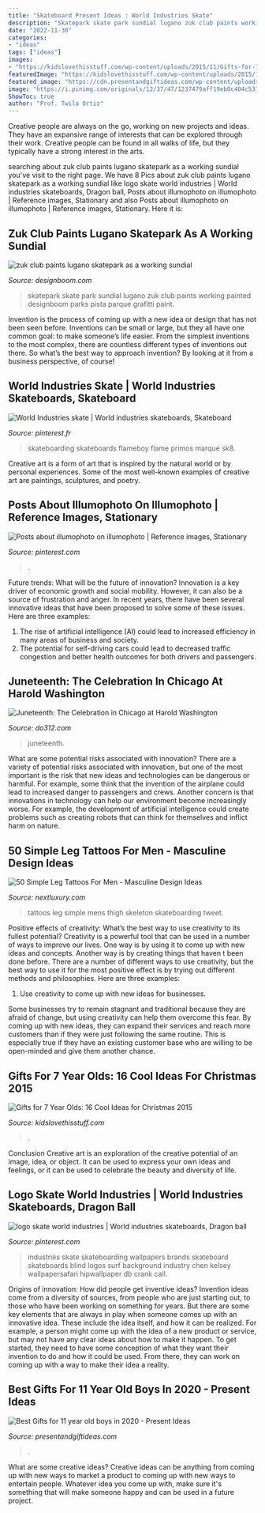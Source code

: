 ```yaml
---
title: "Skateboard Present Ideas : World Industries Skate"
description: "Skatepark skate park sundial lugano zuk club paints working painted designboom parks pista parque grafitti paint"
date: "2022-11-30"
categories:
- "ideas"
tags: ["ideas"]
images:
- "https://kidslovethisstuff.com/wp-content/uploads/2015/11/Gifts-for-7-year-olds-Penny-Graphic-Complete-Skateboard2.jpg"
featuredImage: "https://kidslovethisstuff.com/wp-content/uploads/2015/11/Gifts-for-7-year-olds-Penny-Graphic-Complete-Skateboard2.jpg"
featured_image: "https://cdn.presentandgiftideas.com/wp-content/uploads/2019/11/71zADy-AmL._SL1500_.jpg"
image: "https://i.pinimg.com/originals/12/37/47/1237479aff19eb0c404c537eb071c53a.jpg"
ShowToc: true
author: "Prof. Twila Ortiz"
---
```



Creative people are always on the go, working on new projects and ideas. They have an expansive range of interests that can be explored through their work. Creative people can be found in all walks of life, but they typically have a strong interest in the arts.

	

		
searching about zuk club paints lugano skatepark as a working sundial you've visit to the right page. We have 8 Pics about zuk club paints lugano skatepark as a working sundial like logo skate world industries | World industries skateboards, Dragon ball, Posts about illumophoto on illumophoto | Reference images, Stationary and also Posts about illumophoto on illumophoto | Reference images, Stationary. Here it is:
		
    
## Zuk Club Paints Lugano Skatepark As A Working Sundial

<img loading=lazy src="https://www.designboom.com/wp-content/uploads/2014/08/zuk-club-paint-lugano-skatepark-grafitti-sundial-designboom-05.jpg" onerror="this.onerror=null;this.src='https://tse1.mm.bing.net/th?id=OIP.0K0Y6phtDqj8UVZ94DPRzQHaFP&amp;pid=15.1';" alt="zuk club paints lugano skatepark as a working sundial">

_Source: designboom.com_

>skatepark skate park sundial lugano zuk club paints working painted designboom parks pista parque grafitti paint. 

	

Invention is the process of coming up with a new idea or design that has not been seen before. Inventions can be small or large, but they all have one common goal: to make someone’s life easier. From the simplest inventions to the most complex, there are countless different types of inventions out there. So what’s the best way to approach invention? By looking at it from a business perspective, of course!

    
## World Industries Skate | World Industries Skateboards, Skateboard

<img loading=lazy src="https://i.pinimg.com/originals/84/a1/bc/84a1bc4370d93a24d1e3abb5e22b53ce.jpg" onerror="this.onerror=null;this.src='https://tse1.mm.bing.net/th?id=OIP.y7NOGNOIbIaXw1F97YckuwHaF7&amp;pid=15.1';" alt="World Industries skate | World industries skateboards, Skateboard">

_Source: pinterest.fr_

>skateboarding skateboards flameboy flame primos marque sk8. 

	

Creative art is a form of art that is inspired by the natural world or by personal experiences. Some of the most well-known examples of creative art are paintings, sculptures, and poetry.

    
## Posts About Illumophoto On Illumophoto | Reference Images, Stationary

<img loading=lazy src="https://i.pinimg.com/originals/12/37/47/1237479aff19eb0c404c537eb071c53a.jpg" onerror="this.onerror=null;this.src='https://tse4.mm.bing.net/th?id=OIP.ie_4MSDVaGiP340NbtiVAwHaLL&amp;pid=15.1';" alt="Posts about illumophoto on illumophoto | Reference images, Stationary">

_Source: pinterest.com_

>. 

	

Future trends: What will be the future of innovation?
Innovation is a key driver of economic growth and social mobility. However, it can also be a source of frustration and anger. In recent years, there have been several innovative ideas that have been proposed to solve some of these issues. Here are three examples:
1. The rise of artificial intelligence (AI) could lead to increased efficiency in many areas of business and society.
2. The potential for self-driving cars could lead to decreased traffic congestion and better health outcomes for both drivers and passengers.

    
## Juneteenth: The Celebration In Chicago At Harold Washington

<img loading=lazy src="https://assets0.dostuffmedia.com/uploads/aws_asset/aws_asset/5598818/a7a2f2e3-1031-4bb9-b4eb-98cb8e40569f.jpg" onerror="this.onerror=null;this.src='https://tse1.mm.bing.net/th?id=OIP.i5_Ch4P9pgDPpXDB3yHd4AHaJQ&amp;pid=15.1';" alt="Juneteenth: The Celebration in Chicago at Harold Washington">

_Source: do312.com_

>juneteenth. 

	

What are some potential risks associated with innovation?
There are a variety of potential risks associated with innovation, but one of the most important is the risk that new ideas and technologies can be dangerous or harmful. For example, some think that the invention of the airplane could lead to increased danger to passengers and crews. Another concern is that innovations in technology can help our environment become increasingly worse. For example, the development of artificial intelligence could create problems such as creating robots that can think for themselves and inflict harm on nature.

    
## 50 Simple Leg Tattoos For Men - Masculine Design Ideas

<img loading=lazy src="http://nextluxury.com/wp-content/uploads/skateboarding-skeleton-mens-simple-leg-thigh-tattoos.jpg" onerror="this.onerror=null;this.src='https://tse1.mm.bing.net/th?id=OIP.dyUC2oKbTyKjUrBDzWhjpQHaHa&amp;pid=15.1';" alt="50 Simple Leg Tattoos For Men - Masculine Design Ideas">

_Source: nextluxury.com_

>tattoos leg simple mens thigh skeleton skateboarding tweet. 

	

Positive effects of creativity: What’s the best way to use creativity to its fullest potential?
Creativity is a powerful tool that can be used in a number of ways to improve our lives. One way is by using it to come up with new ideas and concepts. Another way is by creating things that haven t been done before. There are a number of different ways to use creativity, but the best way to use it for the most positive effect is by trying out different methods and philosophies. Here are three examples:
1. Use creativity to come up with new ideas for businesses.

Some businesses try to remain stagnant and traditional because they are afraid of change, but using creativity can help them overcome this fear. By coming up with new ideas, they can expand their services and reach more customers than if they were just following the same routine. This is especially true if they have an existing customer base who are willing to be open-minded and give them another chance.

    
## Gifts For 7 Year Olds: 16 Cool Ideas For Christmas 2015

<img loading=lazy src="https://kidslovethisstuff.com/wp-content/uploads/2015/11/Gifts-for-7-year-olds-Penny-Graphic-Complete-Skateboard2.jpg" onerror="this.onerror=null;this.src='https://tse4.mm.bing.net/th?id=OIP.lrGHRycaf_T5c6YznfUX_wHaId&amp;pid=15.1';" alt="Gifts for 7 Year Olds: 16 Cool Ideas for Christmas 2015">

_Source: kidslovethisstuff.com_

>. 

	

Conclusion
Creative art is an exploration of the creative potential of an image, idea, or object. It can be used to express your own ideas and feelings, or it can be used to celebrate the beauty and diversity of life.

    
## Logo Skate World Industries | World Industries Skateboards, Dragon Ball

<img loading=lazy src="https://i.pinimg.com/originals/78/8e/01/788e0121e7df0416b780ab7c71ccc4f8.jpg" onerror="this.onerror=null;this.src='https://tse2.mm.bing.net/th?id=OIP.RVz9qAVixPkEn-d2-x7rWwHaFj&amp;pid=15.1';" alt="logo skate world industries | World industries skateboards, Dragon ball">

_Source: pinterest.com_

>industries skate skateboarding wallpapers brands skateboard skateboards blind logos surf background industry chen kelsey wallpapersafari hipwallpaper db crank call. 

	

Origins of innovation: How did people get inventive ideas?
Invention ideas come from a diversity of sources, from people who are just starting out, to those who have been working on something for years. But there are some key elements that are always in play when someone comes up with an innovative idea. These include the idea itself, and how it can be realized. For example, a person might come up with the idea of a new product or service, but may not have any clear ideas about how to make it happen. To get started, they need to have some conception of what they want their invention to do and how it could be used. From there, they can work on coming up with a way to make their idea a reality.

    
## Best Gifts For 11 Year Old Boys In 2020 - Present Ideas

<img loading=lazy src="https://cdn.presentandgiftideas.com/wp-content/uploads/2019/11/71zADy-AmL._SL1500_.jpg" onerror="this.onerror=null;this.src='https://tse1.mm.bing.net/th?id=OIP.pnqYPSlMLhD5buvoO_s1yAHaHa&amp;pid=15.1';" alt="Best Gifts for 11 year old boys in 2020 - Present Ideas">

_Source: presentandgiftideas.com_

>. 

	

What are some creative ideas?
Creative ideas can be anything from coming up with new ways to market a product to coming up with new ways to entertain people. Whatever idea you come up with, make sure it's something that will make someone happy and can be used in a future project.

